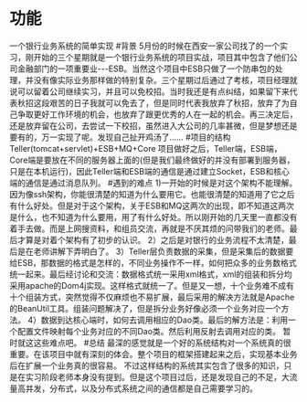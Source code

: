 # 功能
  一个银行业务系统的简单实现
#背景
  5月份的时候在西安一家公司找了的一个实习，刚开始的三个星期就是一个银行业务系统的项目实战，项目其中包含了他们公司金融部门的一项重要业---ESB。当然这个项目中ESB只做了一个防串包的处理，并没有像实际业务那样做的特别复杂。三个星期过后通过了考核，项目经理就说可以留着公司继续实习，并且可以免校招。当时我还是有点纠结，如果留下来代表秋招这段艰苦的日子我就可以免去了，但是同时代表我放弃了秋招，放弃了为自己争取更好工作环境的机会，也放弃了跟更优秀的人在一起的机会。再三决定后，还是放弃留在公司，去尝试一下校招，虽然进入大公司的几率甚微，但是梦想还是要有的，万一实现了呢。发现自己扯开鸡汤了......
#项目的结构
  Teller(tomcat+servlet)+ESB+MQ+Core
   项目做好之后，Teller端，ESB端，Core端是要放在不同的服务器上面的(但是我们最终做好的并没有部署到服务器，只是在本机运行)，因此Teller端和ESB端的通信是通过建立Socket，ESB和核心端的通信是通过消息队列。
#遇到的难点
  1)一开始的时候是对这个架构不能理解。因为像ssh架构，你能很清楚的知道为什么要用它。也能很清楚的知道用了它之后有什么好处。但是对于这个架构，关于ESB和MQ这两次的出现，即不知道这两次是什么，也不知道为什么要用，用了有什么好处。所以刚开始的几天里一直都没有着手去做。而是上网搜资料，和组员交流，再就是不厌其烦的问带我们的老师。最后才算是对着个架构有了初步的认识。
  2）之后是对银行的业务流程不太清楚，最后是在老师讲解下弄明白了。
  3）Teller层负责数据的采集，但是采集后的数据要给ESB，那数据的格式是怎样的，不同业务操作不一样，如何把众多的业务数格式统一起来。最后经讨论和交流：数据格式统一采用xml格式，xml的组装和拆分均采用apache的Dom4j实现。这样格式就统一了。但是又一想，十个业务难不成有十个组装方式，突然觉得不仅麻烦也不易扩展，最后采用的解决方法就是Apache的BeanUtil工具。组装问题解决了，但是拆分业务好像必须一个业务对应一个方法。
  4）数据到达核心端时，如何去调用相应的Dao类。最后的解方法是：利用一个配置文件映射每个业务对应的不同Dao类。然后利用反射去调用对应的类。
  暂时就这这些难点吧。
#总结
    最深的感觉就是一个好的系统结构对一个系统真的很重要。在该项目中就有深刻的体会。整个项目的框架搭建起来之后，实现基本业务后在扩展一个业务真的很容易。
    不过这样结构的系统其实包含了很多的知识，只是在实习阶段老师本身没有提到。但是这个项目过后，还是发现自己的不足，大流量高并发，分布式，以及分布式系统之间的通信都是自己需要学习的。
